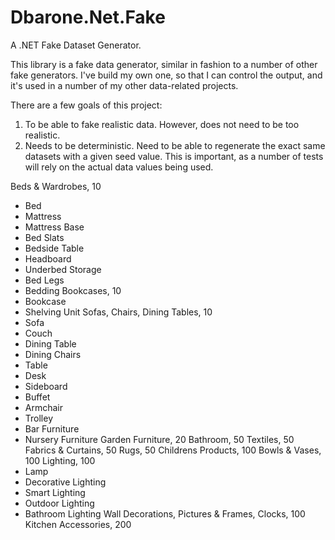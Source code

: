# Dbarone.Net.Fake
A .NET Fake Dataset Generator.

This library is a fake data generator, similar in fashion to a number of other fake generators. I've build my own one, so that I can control the output, and it's used in a number of my other data-related projects.

There are a few goals of this project:
1. To be able to fake realistic data. However, does not need to be too realistic.
2. Needs to be deterministic. Need to be able to regenerate the exact same datasets with a given seed value. This is important, as a number of tests will rely on the actual data values being used.



Beds & Wardrobes, 10
- Bed
- Mattress
- Mattress Base
- Bed Slats
- Bedside Table
- Headboard
- Underbed Storage
- Bed Legs
- Bedding
Bookcases, 10
- Bookcase
- Shelving Unit
Sofas, Chairs, Dining Tables, 10
- Sofa
- Couch
- Dining Table
- Dining Chairs
- Table
- Desk
- Sideboard
- Buffet
- Armchair
- Trolley
- Bar Furniture
- Nursery Furniture
Garden Furniture, 20
Bathroom, 50
Textiles, 50
Fabrics & Curtains, 50
Rugs, 50
Childrens Products, 100
Bowls & Vases, 100
Lighting, 100
- Lamp
- Decorative Lighting
- Smart Lighting
- Outdoor Lighting
- Bathroom Lighting
Wall Decorations, Pictures & Frames, Clocks, 100
Kitchen Accessories, 200
